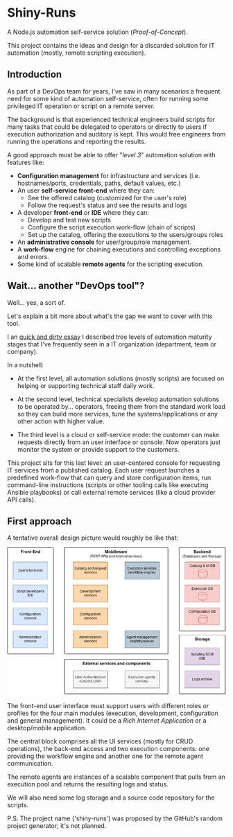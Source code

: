 # Shiny-Runs

A Node.js automation self-service solution (*Proof-of-Concept*).

This project contains the ideas and design for a discarded solution for
IT automation (mostly, remote scripting execution).

## Introduction

As part of a DevOps team for years, I've saw in many scenarios a frequent need
for some kind of automation self-service, often for running some privileged IT
operation or script on a remote server.

The background is that experienced technical engineers build scripts for many
tasks that could be delegated to operators or directly to users if execution
authorization and auditory is kept. This would free engineers from running the
operations and reporting the results.

A good approach must be able to offer "*level 3*" automation solution
with features like:

- **Configuration management** for infrastructure and services (i.e.
hostnames/ports, credentials, paths, default values, etc.)
- An user **self-service front-end** where they can:
  - See the offered catalog (customized for the user's role)
  - Follow the request's status and see the results and logs
- A developer **front-end** or **IDE** where they can:
  - Develop and test new scripts
  - Configure the script execution work-flow (chain of scripts)
  - Set up the catalog, offering the executions to the users/groups roles
- An **administrative console** for user/group/role management.
- A **work-flow** engine for chaining executions and controlling exceptions
and errors.
- Some kind of scalable **remote agents** for the scripting execution.

## Wait... another "DevOps tool"?

Well... yes, a sort of.

Let's explain a bit more about what's the gap we want to cover with
this tool.

I an [quick and dirty essay](https://bluespot.info/posts/2019/automation-maturity-levels-revised/)
I described tree levels of automation maturity stages that I've frequently
seen in a IT organization (department, team or company).

In a nutshell:

- At the first level, all automation solutions (mostly scripts) are focused
on helping or supporting technical staff daily work.

- At the second level, technical specialists develop automation solutions to
be operated by... operators, freeing them from the standard work load so
they can build more services, tune the systems/applications or any other
action with higher value.

- The third level is a cloud or self-service mode: the customer can make
requests directly from an user interface or console. Now operators just
monitor the system or provide support to the customers.

This project sits for this last level: an user-centered console for requesting
IT services from a published catalog. Each user request launches a predefined
work-flow that can query and store configuration items, run command-line
instructions (scripts or other tooling calls like executing Ansible
playbooks) or call external remote services (like a cloud provider API calls).

## First approach

A tentative overall design picture would roughly be like that:

![Overview design](images/overview.png "Overview design")

The front-end user interface must support users with different
roles or profiles for the four main modules (execution, development,
configuration and general management). It could be a *Rich Internet
Application* or a desktop/mobile application.

The central block comprises all the UI services (mostly for CRUD operations),
the back-end access and two execution components: one providing the workflow
engine and another one for the remote agent communication.

The remote agents are instances of a scalable component that pulls from an
execution pool and returns the resulting logs and status.

We will also need some log storage and a source code repository for the
scripts.

P.S. The project name ('shiny-runs') was proposed by the GitHub's random
project generator; it's not planned.
